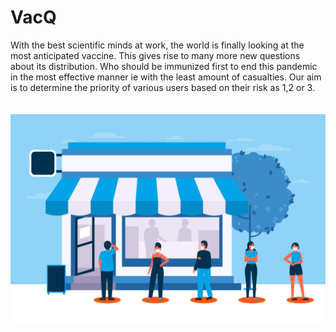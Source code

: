 # VacQ
With the best scientific minds at work, the world is finally looking at the most anticipated vaccine. This gives rise to many more new questions about its distribution. Who should be immunized first to end this pandemic in the most effective manner ie with the least amount of casualties. Our aim is to determine the priority of various users based on their risk as 1,2 or 3. <br/><br/><br/>
![image](AppDesign/VacQ.jpg)
